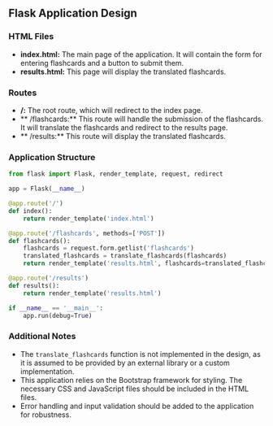 ## Flask Application Design

### HTML Files
- **index.html:** The main page of the application. It will contain the form for entering flashcards and a button to submit them.
- **results.html:** This page will display the translated flashcards.

### Routes
- **/:** The root route, which will redirect to the index page.
- ** /flashcards:** This route will handle the submission of the flashcards. It will translate the flashcards and redirect to the results page.
- ** /results:** This route will display the translated flashcards.

### Application Structure

```python
from flask import Flask, render_template, request, redirect

app = Flask(__name__)

@app.route('/')
def index():
    return render_template('index.html')

@app.route('/flashcards', methods=['POST'])
def flashcards():
    flashcards = request.form.getlist('flashcards')
    translated_flashcards = translate_flashcards(flashcards)
    return render_template('results.html', flashcards=translated_flashcards)

@app.route('/results')
def results():
    return render_template('results.html')

if __name__ == '__main__':
    app.run(debug=True)
```

### Additional Notes
- The `translate_flashcards` function is not implemented in the design, as it is assumed to be provided by an external library or a custom implementation.
- This application relies on the Bootstrap framework for styling. The necessary CSS and JavaScript files should be included in the HTML files.
- Error handling and input validation should be added to the application for robustness.